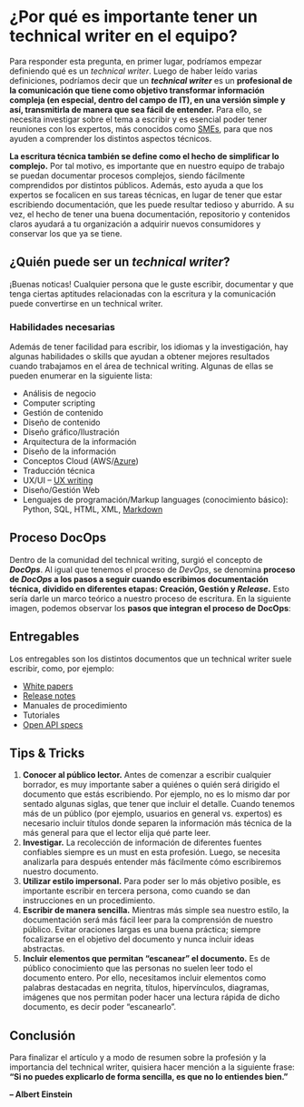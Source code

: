 # **¿Por qué es importante tener un technical writer en el equipo?**

Para responder esta pregunta, en primer lugar, podríamos empezar definiendo qué es un _technical writer_. Luego de haber leído varias definiciones, podríamos decir que un **_technical writer_** es un **profesional de la comunicación que tiene como objetivo transformar información compleja (en especial, dentro del campo de IT), en una versión simple y así, transmitirla de manera que sea fácil de entender.** Para ello, se necesita investigar sobre el tema a escribir y es esencial poder tener reuniones con los expertos, más conocidos como [SMEs](https://en.wikipedia.org/wiki/Subject-matter_expert), para que nos ayuden a comprender los distintos aspectos técnicos. 

**La escritura técnica también se define como el hecho de simplificar lo complejo.** Por tal motivo, es importante que en nuestro equipo de trabajo se puedan documentar procesos complejos, siendo fácilmente comprendidos por distintos públicos. Además, esto ayuda a que los expertos se focalicen en sus tareas técnicas, en lugar de tener que estar escribiendo documentación, que les puede resultar tedioso y aburrido.
A su vez, el hecho de tener una buena documentación, repositorio y contenidos claros ayudará a tu organización a adquirir nuevos consumidores y conservar los que ya se tiene. 

## **¿Quién puede ser un _technical writer_?**
¡Buenas noticas! Cualquier persona que le guste escribir, documentar y que tenga ciertas aptitudes relacionadas con la escritura y la comunicación puede convertirse en un technical writer. 

### **Habilidades necesarias**
Además de tener facilidad para escribir, los idiomas y la investigación, hay algunas habilidades o skills que ayudan a obtener mejores resultados cuando trabajamos en el área de technical writing. Algunas de ellas se pueden enumerar en la siguiente lista:

- Análisis de negocio
- Computer scripting
- Gestión de contenido
- Diseño de contenido
- Diseño gráfico/Ilustración
- Arquitectura de la información
- Diseño de la información
- Conceptos Cloud (AWS/[Azure](https://docs.microsoft.com/en-us/learn/certifications/azure-fundamentals/))
- Traducción técnica
- UX/UI – [UX writing](https://www.iebschool.com/blog/ux-writing-producto-digital-analitica-usabilidad/#:~:text=UX%20writing%20es%20la%20pr%C3%A1ctica,mantener%20la%20claridad%20y%20autenticidad.)
- Diseño/Gestión Web
- Lenguajes de programación/Markup languages (conocimiento básico): Python, SQL, HTML, XML, [Markdown](https://www.markdownguide.org)

## **Proceso DocOps**

Dentro de la comunidad del technical writing, surgió el concepto de **_DocOps_**. Al igual que tenemos el proceso de _DevOps_, se denomina **proceso de _DocOps_ a los pasos a seguir cuando escribimos documentación técnica, dividido en diferentes etapas: Creación, Gestión y _Release_.** Esto sería darle un marco teórico a nuestro proceso de escritura.
En la siguiente imagen, podemos observar los **pasos que integran el proceso de DocOps**:

## **Entregables**

Los entregables son los distintos documentos que un technical writer suele escribir, como, por ejemplo:
- [White papers](https://en.wikipedia.org/wiki/White_paper)
- [Release notes](https://es.wikipedia.org/wiki/Notas_de_publicaci%C3%B3n)
- Manuales de procedimiento
- Tutoriales
- [Open API specs](https://swagger.io/specification/)

## **Tips & Tricks**

1)	**Conocer al público lector.** Antes de comenzar a escribir cualquier borrador, es muy importante saber a quiénes o quién será dirigido el documento que estás escribiendo. Por ejemplo, no es lo mismo dar por sentado algunas siglas, que tener que incluir el detalle. Cuando tenemos más de un público (por ejemplo, usuarios en general vs. expertos) es necesario incluir títulos donde separen la información más técnica de la más general para que el lector elija qué parte leer. 
2)	**Investigar.** La recolección de información de diferentes fuentes confiables siempre es un must en esta profesión. Luego, se necesita analizarla para después entender más fácilmente cómo escribiremos nuestro documento.
3)	**Utilizar estilo impersonal.** Para poder ser lo más objetivo posible, es importante escribir en tercera persona, como cuando se dan instrucciones en un procedimiento.
4)	**Escribir de manera sencilla.** Mientras más simple sea nuestro estilo, la documentación será más fácil leer para la comprensión de nuestro público. Evitar oraciones largas es una buena práctica; siempre focalizarse en el objetivo del documento y nunca incluir ideas abstractas.
5)	**Incluir elementos que permitan “escanear” el documento.** Es de público conocimiento que las personas no suelen leer todo el documento entero. Por ello, necesitamos incluir elementos como palabras destacadas en negrita, títulos, hipervínculos, diagramas, imágenes que nos permitan poder hacer una lectura rápida de dicho documento, es decir poder “escanearlo”.

## **Conclusión**

Para finalizar el artículo y a modo de resumen sobre la profesión y la importancia del technical writer, quisiera hacer mención a la siguiente frase: **“Si no puedes explicarlo de forma sencilla, es que no lo entiendes bien.”**

**– Albert Einstein**

